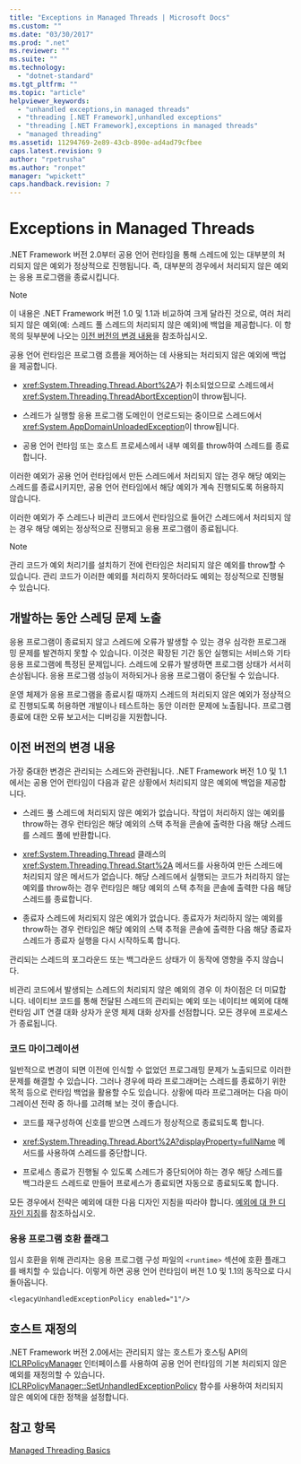 ```yaml
---
title: "Exceptions in Managed Threads | Microsoft Docs"
ms.custom: ""
ms.date: "03/30/2017"
ms.prod: ".net"
ms.reviewer: ""
ms.suite: ""
ms.technology: 
  - "dotnet-standard"
ms.tgt_pltfrm: ""
ms.topic: "article"
helpviewer_keywords: 
  - "unhandled exceptions,in managed threads"
  - "threading [.NET Framework],unhandled exceptions"
  - "threading [.NET Framework],exceptions in managed threads"
  - "managed threading"
ms.assetid: 11294769-2e89-43cb-890e-ad4ad79cfbee
caps.latest.revision: 9
author: "rpetrusha"
ms.author: "ronpet"
manager: "wpickett"
caps.handback.revision: 7
---
```

# Exceptions in Managed Threads
.NET Framework 버전 2.0부터 공용 언어 런타임을 통해 스레드에 있는 대부분의 처리되지 않은 예외가 정상적으로 진행됩니다.  즉, 대부분의 경우에서 처리되지 않은 예외는 응용 프로그램을 종료시킵니다.  
  
> [!NOTE]
>  이 내용은 .NET Framework 버전 1.0 및 1.1과 비교하여 크게 달라진 것으로, 여러 처리되지 않은 예외\(예: 스레드 풀 스레드의 처리되지 않은 예외\)에 백업을 제공합니다.  이 항목의 뒷부분에 나오는 [이전 버전의 변경 내용](#ChangeFromPreviousVersions)을 참조하십시오.  
  
 공용 언어 런타임은 프로그램 흐름을 제어하는 데 사용되는 처리되지 않은 예외에 백업을 제공합니다.  
  
-   <xref:System.Threading.Thread.Abort%2A>가 취소되었으므로 스레드에서 <xref:System.Threading.ThreadAbortException>이 throw됩니다.  
  
-   스레드가 실행할 응용 프로그램 도메인이 언로드되는 중이므로 스레드에서 <xref:System.AppDomainUnloadedException>이 throw됩니다.  
  
-   공용 언어 런타임 또는 호스트 프로세스에서 내부 예외를 throw하여 스레드를 종료합니다.  
  
 이러한 예외가 공용 언어 런타임에서 만든 스레드에서 처리되지 않는 경우 해당 예외는 스레드를 종료시키지만, 공용 언어 런타임에서 해당 예외가 계속 진행되도록 허용하지 않습니다.  
  
 이러한 예외가 주 스레드나 비관리 코드에서 런타임으로 들어간 스레드에서 처리되지 않는 경우 해당 예외는 정상적으로 진행되고 응용 프로그램이 종료됩니다.  
  
> [!NOTE]
>  관리 코드가 예외 처리기를 설치하기 전에 런타임은 처리되지 않은 예외를 throw할 수 있습니다.  관리 코드가 이러한 예외를 처리하지 못하더라도 예외는 정상적으로 진행될 수 있습니다.  
  
## 개발하는 동안 스레딩 문제 노출  
 응용 프로그램이 종료되지 않고 스레드에 오류가 발생할 수 있는 경우 심각한 프로그래밍 문제를 발견하지 못할 수 있습니다.  이것은 확장된 기간 동안 실행되는 서비스와 기타 응용 프로그램에 특정된 문제입니다.  스레드에 오류가 발생하면 프로그램 상태가 서서히 손상됩니다.  응용 프로그램 성능이 저하되거나 응용 프로그램이 중단될 수 있습니다.  
  
 운영 체제가 응용 프로그램을 종료시킬 때까지 스레드의 처리되지 않은 예외가 정상적으로 진행되도록 허용하면 개발이나 테스트하는 동안 이러한 문제에 노출됩니다.  프로그램 종료에 대한 오류 보고서는 디버깅을 지원합니다.  
  
<a name="ChangeFromPreviousVersions"></a>   
## 이전 버전의 변경 내용  
 가장 중대한 변경은 관리되는 스레드와 관련됩니다.  .NET Framework 버전 1.0 및 1.1에서는 공용 언어 런타임이 다음과 같은 상황에서 처리되지 않은 예외에 백업을 제공합니다.  
  
-   스레드 풀 스레드에 처리되지 않은 예외가 없습니다.  작업이 처리하지 않는 예외를 throw하는 경우 런타임은 해당 예외의 스택 추적을 콘솔에 출력한 다음 해당 스레드를 스레드 풀에 반환합니다.  
  
-   <xref:System.Threading.Thread> 클래스의 <xref:System.Threading.Thread.Start%2A> 메서드를 사용하여 만든 스레드에 처리되지 않은 메서드가 없습니다.  해당 스레드에서 실행되는 코드가 처리하지 않는 예외를 throw하는 경우 런타임은 해당 예외의 스택 추적을 콘솔에 출력한 다음 해당 스레드를 종료합니다.  
  
-   종료자 스레드에 처리되지 않은 예외가 없습니다.  종료자가 처리하지 않는 예외를 throw하는 경우 런타임은 해당 예외의 스택 추적을 콘솔에 출력한 다음 해당 종료자 스레드가 종료자 실행을 다시 시작하도록 합니다.  
  
 관리되는 스레드의 포그라운드 또는 백그라운드 상태가 이 동작에 영향을 주지 않습니다.  
  
 비관리 코드에서 발생되는 스레드의 처리되지 않은 예외의 경우 이 차이점은 더 미묘합니다.  네이티브 코드를 통해 전달된 스레드의 관리되는 예외 또는 네이티브 예외에 대해 런타임 JIT 연결 대화 상자가 운영 체제 대화 상자를 선점합니다.  모든 경우에 프로세스가 종료됩니다.  
  
### 코드 마이그레이션  
 일반적으로 변경이 되면 이전에 인식할 수 없었던 프로그래밍 문제가 노출되므로 이러한 문제를 해결할 수 있습니다.  그러나 경우에 따라 프로그래머는 스레드를 종료하기 위한 목적 등으로 런타임 백업을 활용할 수도 있습니다.  상황에 따라 프로그래머는 다음 마이그레이션 전략 중 하나를 고려해 보는 것이 좋습니다.  
  
-   코드를 재구성하여 신호를 받으면 스레드가 정상적으로 종료되도록 합니다.  
  
-   <xref:System.Threading.Thread.Abort%2A?displayProperty=fullName> 메서드를 사용하여 스레드를 중단합니다.  
  
-   프로세스 종료가 진행될 수 있도록 스레드가 중단되어야 하는 경우 해당 스레드를 백그라운드 스레드로 만들어 프로세스가 종료되면 자동으로 종료되도록 합니다.  
  
 모든 경우에서 전략은 예외에 대한 다음 디자인 지침을 따라야 합니다.  [예외에 대 한 디자인 지침](../../../docs/standard/design-guidelines/exceptions.md)를 참조하십시오.  
  
### 응용 프로그램 호환 플래그  
 임시 호환을 위해 관리자는 응용 프로그램 구성 파일의 `<runtime>` 섹션에 호환 플래그를 배치할 수 있습니다.  이렇게 하면 공용 언어 런타임이 버전 1.0 및 1.1의 동작으로 다시 돌아옵니다.  
  
```  
<legacyUnhandledExceptionPolicy enabled="1"/>  
```  
  
## 호스트 재정의  
 .NET Framework 버전 2.0에서는 관리되지 않는 호스트가 호스팅 API의 [ICLRPolicyManager](../../../ocs/framework/unmanaged-api/hosting/iclrpolicymanager-interface.md) 인터페이스를 사용하여 공용 언어 런타임의 기본 처리되지 않은 예외를 재정의할 수 있습니다.  [ICLRPolicyManager::SetUnhandledExceptionPolicy](../Topic/ICLRPolicyManager::SetUnhandledExceptionPolicy%20Method.md) 함수를 사용하여 처리되지 않은 예외에 대한 정책을 설정합니다.  
  
## 참고 항목  
 [Managed Threading Basics](../../../docs/standard/threading/managed-threading-basics.md)